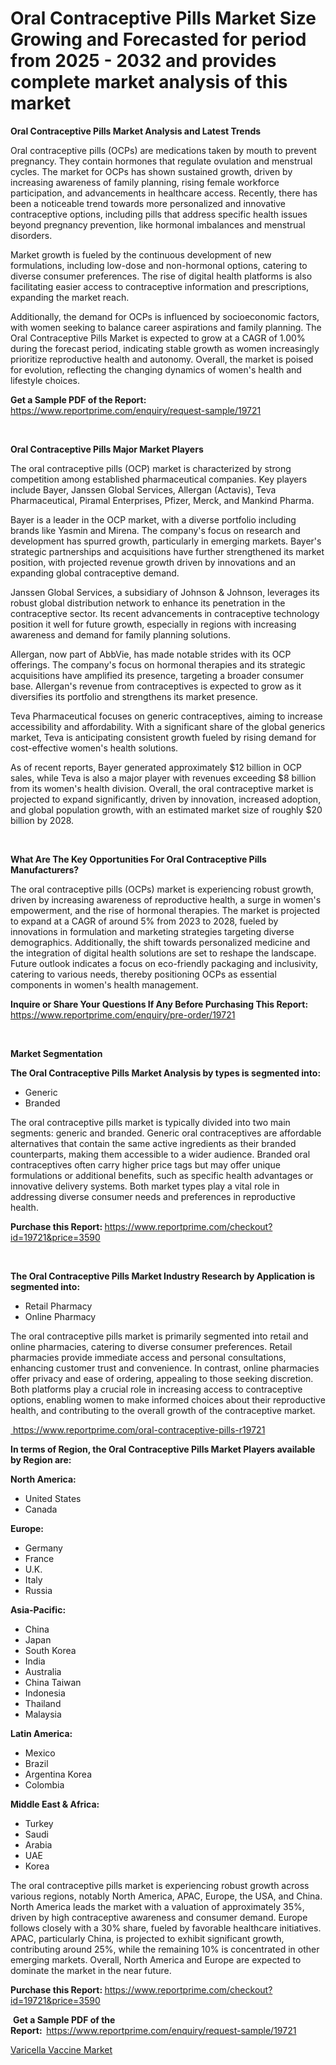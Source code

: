 <p><h1>Oral Contraceptive Pills Market Size Growing and Forecasted for period from 2025 - 2032 and provides complete market analysis of this market</h1></p><p><strong>Oral Contraceptive Pills Market Analysis and Latest Trends</strong></p>
<p><p>Oral contraceptive pills (OCPs) are medications taken by mouth to prevent pregnancy. They contain hormones that regulate ovulation and menstrual cycles. The market for OCPs has shown sustained growth, driven by increasing awareness of family planning, rising female workforce participation, and advancements in healthcare access. Recently, there has been a noticeable trend towards more personalized and innovative contraceptive options, including pills that address specific health issues beyond pregnancy prevention, like hormonal imbalances and menstrual disorders.</p><p>Market growth is fueled by the continuous development of new formulations, including low-dose and non-hormonal options, catering to diverse consumer preferences. The rise of digital health platforms is also facilitating easier access to contraceptive information and prescriptions, expanding the market reach. </p><p>Additionally, the demand for OCPs is influenced by socioeconomic factors, with women seeking to balance career aspirations and family planning. The Oral Contraceptive Pills Market is expected to grow at a CAGR of 1.00% during the forecast period, indicating stable growth as women increasingly prioritize reproductive health and autonomy. Overall, the market is poised for evolution, reflecting the changing dynamics of women's health and lifestyle choices.</p></p>
<p><strong>Get a Sample PDF of the Report:&nbsp;</strong> <a href="https://www.reportprime.com/enquiry/request-sample/19721?utm_campaign=2480&utm_medium=2&utm_source=Github&utm_content=ia&utm_term=20032025&utm_id=oral-contraceptive-pills">https://www.reportprime.com/enquiry/request-sample/19721</a></p>
<p>&nbsp;</p>
<p><strong>Oral Contraceptive Pills Major Market Players</strong></p>
<p><p>The oral contraceptive pills (OCP) market is characterized by strong competition among established pharmaceutical companies. Key players include Bayer, Janssen Global Services, Allergan (Actavis), Teva Pharmaceutical, Piramal Enterprises, Pfizer, Merck, and Mankind Pharma.</p><p>Bayer is a leader in the OCP market, with a diverse portfolio including brands like Yasmin and Mirena. The company's focus on research and development has spurred growth, particularly in emerging markets. Bayer's strategic partnerships and acquisitions have further strengthened its market position, with projected revenue growth driven by innovations and an expanding global contraceptive demand.</p><p>Janssen Global Services, a subsidiary of Johnson & Johnson, leverages its robust global distribution network to enhance its penetration in the contraceptive sector. Its recent advancements in contraceptive technology position it well for future growth, especially in regions with increasing awareness and demand for family planning solutions.</p><p>Allergan, now part of AbbVie, has made notable strides with its OCP offerings. The company's focus on hormonal therapies and its strategic acquisitions have amplified its presence, targeting a broader consumer base. Allergan's revenue from contraceptives is expected to grow as it diversifies its portfolio and strengthens its market presence.</p><p>Teva Pharmaceutical focuses on generic contraceptives, aiming to increase accessibility and affordability. With a significant share of the global generics market, Teva is anticipating consistent growth fueled by rising demand for cost-effective women's health solutions.</p><p>As of recent reports, Bayer generated approximately $12 billion in OCP sales, while Teva is also a major player with revenues exceeding $8 billion from its women's health division. Overall, the oral contraceptive market is projected to expand significantly, driven by innovation, increased adoption, and global population growth, with an estimated market size of roughly $20 billion by 2028.</p></p>
<p>&nbsp;</p>
<p><strong>What Are The Key Opportunities For Oral Contraceptive Pills Manufacturers?</strong></p>
<p><p>The oral contraceptive pills (OCPs) market is experiencing robust growth, driven by increasing awareness of reproductive health, a surge in women's empowerment, and the rise of hormonal therapies. The market is projected to expand at a CAGR of around 5% from 2023 to 2028, fueled by innovations in formulation and marketing strategies targeting diverse demographics. Additionally, the shift towards personalized medicine and the integration of digital health solutions are set to reshape the landscape. Future outlook indicates a focus on eco-friendly packaging and inclusivity, catering to various needs, thereby positioning OCPs as essential components in women's health management.</p></p>
<p><strong>Inquire or Share Your Questions If Any Before Purchasing This Report:</strong> <a href="https://www.reportprime.com/enquiry/pre-order/19721?utm_campaign=2480&utm_medium=2&utm_source=Github&utm_content=ia&utm_term=20032025&utm_id=oral-contraceptive-pills">https://www.reportprime.com/enquiry/pre-order/19721</a></p>
<p>&nbsp;</p>
<p><strong>Market Segmentation</strong></p>
<p><strong>The Oral Contraceptive Pills Market Analysis by types is segmented into:</strong></p>
<p><ul><li>Generic</li><li>Branded</li></ul></p>
<p><p>The oral contraceptive pills market is typically divided into two main segments: generic and branded. Generic oral contraceptives are affordable alternatives that contain the same active ingredients as their branded counterparts, making them accessible to a wider audience. Branded oral contraceptives often carry higher price tags but may offer unique formulations or additional benefits, such as specific health advantages or innovative delivery systems. Both market types play a vital role in addressing diverse consumer needs and preferences in reproductive health.</p></p>
<p><strong>Purchase this Report:&nbsp;</strong><a href="https://www.reportprime.com/checkout?id=19721&price=3590&utm_campaign=2480&utm_medium=2&utm_source=Github&utm_content=ia&utm_term=20032025&utm_id=oral-contraceptive-pills">https://www.reportprime.com/checkout?id=19721&price=3590</a></p>
<p>&nbsp;</p>
<p><strong>The Oral Contraceptive Pills Market Industry Research by Application is segmented into:</strong></p>
<p><ul><li>Retail Pharmacy</li><li>Online Pharmacy</li></ul></p>
<p><p>The oral contraceptive pills market is primarily segmented into retail and online pharmacies, catering to diverse consumer preferences. Retail pharmacies provide immediate access and personal consultations, enhancing customer trust and convenience. In contrast, online pharmacies offer privacy and ease of ordering, appealing to those seeking discretion. Both platforms play a crucial role in increasing access to contraceptive options, enabling women to make informed choices about their reproductive health, and contributing to the overall growth of the contraceptive market.</p></p>
<p><a href="https://www.reportprime.com/oral-contraceptive-pills-r19721?utm_campaign=2480&utm_medium=2&utm_source=Github&utm_content=ia&utm_term=20032025&utm_id=oral-contraceptive-pills">&nbsp;https://www.reportprime.com/oral-contraceptive-pills-r19721</a></p>
<p><strong>In terms of Region, the Oral Contraceptive Pills Market Players available by Region are:</strong></p>
<p>
    <p> <strong> North America: </strong>
        <ul>
            <li>United States</li>
            <li>Canada</li>
        </ul>
        </p> 
    <p> <strong> Europe: </strong>
        <ul>
            <li>Germany</li>
            <li>France</li>
            <li>U.K.</li>
            <li>Italy</li>
            <li>Russia</li>
        </ul>
        </p> 
    <p> <strong> Asia-Pacific: </strong>
        <ul>
            <li>China</li>
            <li>Japan</li>
            <li>South Korea</li>
            <li>India</li>
            <li>Australia</li>
            <li>China Taiwan</li>
            <li>Indonesia</li>
            <li>Thailand</li>
            <li>Malaysia</li>
        </ul>
        </p> 
    <p> <strong> Latin America: </strong>
        <ul>
            <li>Mexico</li>
            <li>Brazil</li>
            <li>Argentina Korea</li>
            <li>Colombia</li>
        </ul>
        </p> 
    <p> <strong> Middle East & Africa: </strong>
        <ul>
            <li>Turkey</li>
            <li>Saudi</li>
            <li>Arabia</li>
            <li>UAE</li>
            <li>Korea</li>
        </ul>
    </p>
    </p>
<p><p>The oral contraceptive pills market is experiencing robust growth across various regions, notably North America, APAC, Europe, the USA, and China. North America leads the market with a valuation of approximately 35%, driven by high contraceptive awareness and consumer demand. Europe follows closely with a 30% share, fueled by favorable healthcare initiatives. APAC, particularly China, is projected to exhibit significant growth, contributing around 25%, while the remaining 10% is concentrated in other emerging markets. Overall, North America and Europe are expected to dominate the market in the near future.</p></p>
<p><strong>Purchase this Report: </strong><a href="https://www.reportprime.com/checkout?id=19721&price=3590&utm_campaign=2480&utm_medium=2&utm_source=Github&utm_content=ia&utm_term=20032025&utm_id=oral-contraceptive-pills">https://www.reportprime.com/checkout?id=19721&price=3590</a></p>
<p>&nbsp;<strong>Get a Sample PDF of the Report:&nbsp;&nbsp;</strong><a href="https://www.reportprime.com/enquiry/request-sample/19721?utm_campaign=2480&utm_medium=2&utm_source=Github&utm_content=ia&utm_term=20032025&utm_id=oral-contraceptive-pills">https://www.reportprime.com/enquiry/request-sample/19721</a></p>
<p><strong></strong></p>
<p><p><a href="https://github.com/laverkyllozc/Market-Research-Report-List-1/blob/main/varicella-vaccine-market.md?utm_campaign=2480&utm_medium=2&utm_source=Github&utm_content=ia&utm_term=20032025&utm_id=oral-contraceptive-pills">Varicella Vaccine Market</a></p></p>